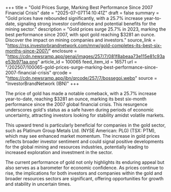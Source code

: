 +++
title = "Gold Prices Surge, Marking Best Performance Since 2007 Financial Crisis"
date = "2025-07-07T14:10:41Z"
draft = false
summary = "Gold prices have rebounded significantly, with a 25.7% increase year-to-date, signaling strong investor confidence and potential benefits for the mining sector."
description = "Gold prices surge 25.7% in 2023, marking the best performance since 2007, with spot gold reaching $3281 an ounce. Discover the impact on mining companies and investors."
source_link = "https://rss.investorbrandnetwork.com/mnw/gold-completes-its-best-six-months-since-2007/"
enclosure = "https://cdn.newsramp.app/genai/images/257/7/081f8abeaa73e115e81c93ae53b971aa.png"
article_id = 100065
feed_item_id = 16571
url = "/202507/100065-gold-prices-surge-marking-best-performance-since-2007-financial-crisis"
qrcode = "https://cdn.newsramp.app/ibn/qrcode/257/7/bossegoi.webp"
source = "InvestorBrandNetwork (IBN)"
+++

<p>The price of gold has made a notable comeback, with a 25.7% increase year-to-date, reaching $3281 an ounce, marking its best six-month performance since the 2007 global financial crisis. This resurgence underscores gold's status as a safe haven during periods of economic uncertainty, attracting investors looking for stability amidst volatile markets.</p><p>This upward trend is particularly beneficial for companies in the gold sector, such as Platinum Group Metals Ltd. (NYSE American: PLG) (TSX: PTM), which may see enhanced market momentum. The increase in gold prices reflects broader investor sentiment and could signal positive developments for the global mining and resources industries, potentially leading to increased exploration and investment in the sector.</p><p>The current performance of gold not only highlights its enduring appeal but also serves as a barometer for economic confidence. As prices continue to rise, the implications for both investors and companies within the gold and broader resources sectors are significant, offering opportunities for growth and stability in uncertain times.</p>